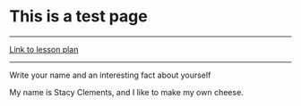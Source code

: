 # This is a test page
___________
[Link to lesson plan](https://cyberpatriot.stacyclements.com/lesson.html)

___________
Write your name and an interesting fact about yourself

My name is Stacy Clements, and I like to make my own cheese.
